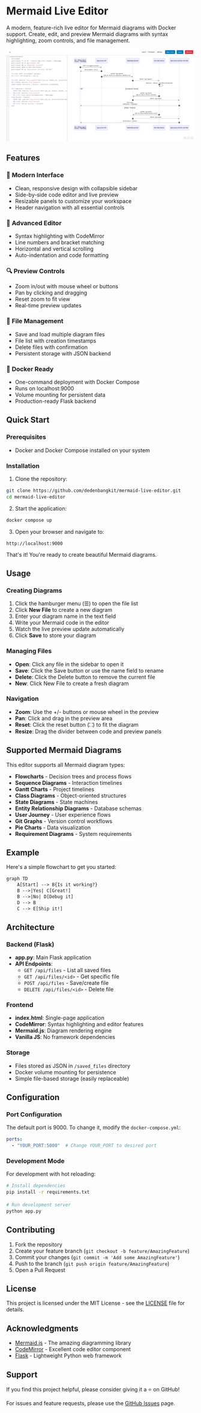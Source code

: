 # Mermaid Live Editor

A modern, feature-rich live editor for Mermaid diagrams with Docker support. Create, edit, and preview Mermaid diagrams with syntax highlighting, zoom controls, and file management.

![Mermaid Live Editor Screenshot](images/mermaid-live-editor.jpg)

## Features

### 🎨 **Modern Interface**
- Clean, responsive design with collapsible sidebar
- Side-by-side code editor and live preview
- Resizable panels to customize your workspace
- Header navigation with all essential controls

### 📝 **Advanced Editor**
- Syntax highlighting with CodeMirror
- Line numbers and bracket matching
- Horizontal and vertical scrolling
- Auto-indentation and code formatting

### 🔍 **Preview Controls**
- Zoom in/out with mouse wheel or buttons
- Pan by clicking and dragging
- Reset zoom to fit view
- Real-time preview updates

### 💾 **File Management**
- Save and load multiple diagram files
- File list with creation timestamps
- Delete files with confirmation
- Persistent storage with JSON backend

### 🐳 **Docker Ready**
- One-command deployment with Docker Compose
- Runs on localhost:9000
- Volume mounting for persistent data
- Production-ready Flask backend

## Quick Start

### Prerequisites
- Docker and Docker Compose installed on your system

### Installation

1. Clone the repository:
```bash
git clone https://github.com/dedenbangkit/mermaid-live-editor.git
cd mermaid-live-editor
```

2. Start the application:
```bash
docker compose up
```

3. Open your browser and navigate to:
```
http://localhost:9000
```

That's it! You're ready to create beautiful Mermaid diagrams.

## Usage

### Creating Diagrams
1. Click the hamburger menu (☰) to open the file list
2. Click **New File** to create a new diagram
3. Enter your diagram name in the text field
4. Write your Mermaid code in the editor
5. Watch the live preview update automatically
6. Click **Save** to store your diagram

### Managing Files
- **Open**: Click any file in the sidebar to open it
- **Save**: Click the Save button or use the name field to rename
- **Delete**: Click the Delete button to remove the current file
- **New**: Click New File to create a fresh diagram

### Navigation
- **Zoom**: Use the +/- buttons or mouse wheel in the preview
- **Pan**: Click and drag in the preview area
- **Reset**: Click the reset button (⛶) to fit the diagram
- **Resize**: Drag the divider between code and preview panels

## Supported Mermaid Diagrams

This editor supports all Mermaid diagram types:

- **Flowcharts** - Decision trees and process flows
- **Sequence Diagrams** - Interaction timelines
- **Gantt Charts** - Project timelines
- **Class Diagrams** - Object-oriented structures
- **State Diagrams** - State machines
- **Entity Relationship Diagrams** - Database schemas
- **User Journey** - User experience flows
- **Git Graphs** - Version control workflows
- **Pie Charts** - Data visualization
- **Requirement Diagrams** - System requirements

## Example

Here's a simple flowchart to get you started:

```mermaid
graph TD
    A[Start] --> B{Is it working?}
    B -->|Yes| C[Great!]
    B -->|No| D[Debug it]
    D --> B
    C --> E[Ship it!]
```

## Architecture

### Backend (Flask)
- **app.py**: Main Flask application
- **API Endpoints**:
  - `GET /api/files` - List all saved files
  - `GET /api/files/<id>` - Get specific file
  - `POST /api/files` - Save/create file
  - `DELETE /api/files/<id>` - Delete file

### Frontend
- **index.html**: Single-page application
- **CodeMirror**: Syntax highlighting and editor features
- **Mermaid.js**: Diagram rendering engine
- **Vanilla JS**: No framework dependencies

### Storage
- Files stored as JSON in `/saved_files` directory
- Docker volume mounting for persistence
- Simple file-based storage (easily replaceable)

## Configuration

### Port Configuration
The default port is 9000. To change it, modify the `docker-compose.yml`:

```yaml
ports:
  - "YOUR_PORT:5000"  # Change YOUR_PORT to desired port
```

### Development Mode
For development with hot reloading:

```bash
# Install dependencies
pip install -r requirements.txt

# Run development server
python app.py
```

## Contributing

1. Fork the repository
2. Create your feature branch (`git checkout -b feature/AmazingFeature`)
3. Commit your changes (`git commit -m 'Add some AmazingFeature'`)
4. Push to the branch (`git push origin feature/AmazingFeature`)
5. Open a Pull Request

## License

This project is licensed under the MIT License - see the [LICENSE](LICENSE) file for details.

## Acknowledgments

- [Mermaid.js](https://mermaid.js.org/) - The amazing diagramming library
- [CodeMirror](https://codemirror.net/) - Excellent code editor component
- [Flask](https://flask.palletsprojects.com/) - Lightweight Python web framework

## Support

If you find this project helpful, please consider giving it a ⭐ on GitHub!

For issues and feature requests, please use the [GitHub Issues](https://github.com/dedenbangkit/mermaid-live-editor/issues) page.